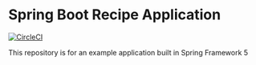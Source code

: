 # Spring Boot Recipe Application

[![CircleCI](https://circleci.com/gh/praveen-kuntumalla/sfg-pet-clinic.svg?style=svg)](https://circleci.com/gh/praveen-kuntumalla/sfg-pet-clinic)

This repository is for an example application built in Spring Framework 5